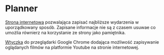 # Planner
[Strona internetowa](https://planner-kccm.onrender.com) pozwalająca zapisać najbliższe wydarzenia w uporządkowany sposób. Zapisane informacje nie są z czasem usuwae co umożlia równierz na korzystanie ze strony jako pamiętnika.


[Wtyczka](https://github.com/N1ktt/planner-extension) do przeglądarki Google Chrome dodająca możliwość zapisywanie oglądanych filmów na platformie Youtube na stronie internetowej.